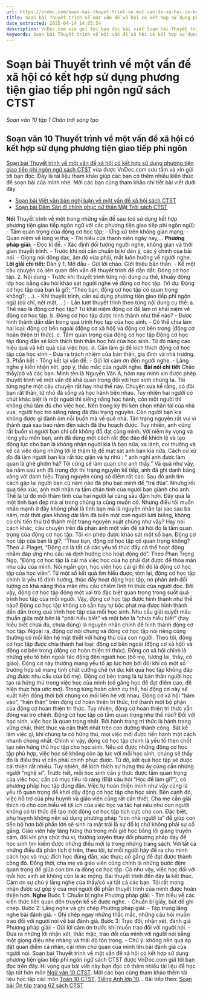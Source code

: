 ```yaml
---
url: https://vndoc.com/soan-bai-thuyet-trinh-ve-mot-van-de-xa-hoi-co-ket-hop-su-dung-phuong-tien-giao-tiep-phi-ngon-ngu-sach-ctst-267862
title: Soạn bài Thuyết trình về một vấn đề xã hội có kết hợp sử dụng phương tiện giao tiếp phi ngôn ngữ sách CTST - Soạn văn 10 tập 1 Chân trời sáng tạo - VnDoc.com
date_extracted: 2025-04-14 14:05:54
description: VnDoc.com xin gửi tới bạn đọc bài viết Soạn bài Thuyết trình về một vấn đề xã hội có kết hợp sử dụng phương tiện giao tiếp phi ngôn ngữ sách CTST. Mời các bạn cùng tham khảo chi tiết.
keywords: Soạn bài Thuyết trình về một vấn đề xã hội có kết hợp sử dụng phương tiện giao tiếp phi ngôn ngữ sách CTST,Soạn bài Thuyết trình về một vấn đề xã hội có kết hợp sử dụng phương tiện giao tiếp phi ngôn ngữ,Thuyết trình về một vấn đề xã hội có kết hợp sử dụng phương tiện giao tiếp phi ngôn ngữ,soạn văn 10,soạn văn,soạn bài
---
```


# Soạn bài Thuyết trình về một vấn đề xã hội có kết hợp sử dụng phương tiện giao tiếp phi ngôn ngữ sách CTST
 _Soạn văn 10 tập 1 Chân trời sáng tạo_
## Soạn văn 10 Thuyết trình về một vấn đề xã hội có kết hợp sử dụng phương tiện giao tiếp phi ngôn
[Soạn bài Thuyết trình về một vấn đề xã hội có kết hợp sử dụng phương tiện giao tiếp phi ngôn ngữ sách CTST](<https://vndoc.com/soan-bai-thuyet-trinh-ve-mot-van-de-xa-hoi-co-ket-hop-su-dung-phuong-tien-giao-tiep-phi-ngon-ngu-sach-ctst-267862>) vừa được VnDoc.com sưu tầm và xin gửi tới bạn đọc. Đây là tài liệu tham khảo giúp các bạn có thêm nhiều kiến thức để soạn bài của mình nhé. Mời các bạn cùng tham khảo chi tiết bài viết dưới đây.
  * [Soạn bài Viết văn bản nghị luận về một vấn đề xã hội sách CTST](<https://vndoc.com/soan-bai-viet-van-ban-nghi-luan-ve-mot-van-de-xa-hoi-sach-ctst-267859>)
  * [Soạn bài Đăm Săn đi chinh phục nữ thần Mặt Trời sách CTST](<https://vndoc.com/soan-bai-dam-san-di-chinh-phuc-nu-than-mat-troi-sach-ctst-267857>)

**Nói**
Thuyết trình về một trong những vấn đề sau \(có sử dụng kết hợp phương tiện giao tiếp ngôn ngữ với các phương tiện giao tiếp phi ngôn ngữ\):
\- Tầm quan trọng của động cơ học tập;
\- Ứng xử trên không gian mạng;
\- Quan niệm về lòng vị tha;
\- Thị hiếu của thanh niên ngày nay,...
**Phương pháp giải:**
\- Đọc kĩ đề.
\- Xác định đối tượng người nghe, không gian và thời gian thuyết trình.
\- Trước khi nói cần chuẩn bị kĩ dàn ý, các ý chính của bài nói.
\- Giọng nói dõng dạc, âm độ vừa phải, mắt luôn hướng về người nghe.
**Lời giải chi tiết:**
Dàn ý
1\. Mở đầu
\- Gửi lời chào. Giới thiệu bản thân.
\- Kể một câu chuyện có liên quan đến vấn đề thuyết trình để dẫn dắt: Động cơ học tập.
2\. Nội dung
\- Trước khi thuyết trình từng nội dung cụ thể, khuấy động lớp học bằng câu hỏi khảo sát người nghe về động cơ học tập. \(Ví dụ: Động cơ học tập của bạn là gì?; “Theo bạn, động cơ học tập có quan trọng không?; ...\).
\- Khi thuyết trình, cần sử dụng phương tiện giao tiếp phi ngôn ngữ \(cử chỉ, nét mặt, ...\)
\- Lần lượt thuyết trình theo từng nội dung cụ thể:
a. Thế nào là động cơ học tập?
Từ khái niệm động cơ để làm rõ khái niệm về động cơ học tập.
b. Động cơ học tập được hình thành như thế nào?
\- Được hình thành dần dần trong quá trình học tạp của học sinh.
\- Có thể chia làm hai loại: động cơ bên ngoài \(động cơ xã hội\) và động cơ bên trong \(động cơ hoàn thiện tri thức\).
c. Tầm quan trọng của động cơ học tập
Động cơ học tập đúng đắn sẽ kích thích tinh thần học hỏi của học sinh. Từ đó nâng cao hiệu quả và kết quả của việc học.
d. Cần làm gì để kích thích động cơ học tập của học sinh
\- Đưa ra trách nhiệm của bản thân, gia đình và nhà trường.
3\. Phần kết
\- Tổng kết lại vấn đề.
\- Gửi lời cảm ơn đến người nghe.
\- Lắng nghe ý kiến nhận xét, góp ý, thắc mắc của người nghe.
**Bài nói chi tiết**
Chào thầy/cô và các bạn. Mình tên là Nguyễn Văn A, hôm nay mình xin được phép thuyết trình về một vấn đề khá quan trọng đối với học sinh chúng ta.
Tôi từng nghe một câu chuyện rất hay như thế này. Chuyện xưa kể rằng, có đôi bạn rất thân, từ nhỏ đã sống và học hành bên nhau. Tuy nhiên hai người có chút khác biệt là một người thì siêng năng học hành, còn một người thì không chú tâm đủ cho việc học. Nên trong kỳ thi kén chọn nhân tài của nhà vua, người học trò siêng năng đã đậu trạng nguyên. Còn người bạn kia không được gì đành ôm nỗi buồn mà về quê nhà. Tân trạng nguyên rất vui vì thành quả sau bao năm đèn sách đã thu hoạch được. Tuy nhiên, anh cũng rất buồn vì người bạn chí cốt không đỗ đạt cùng mình. Với niềm hy vọng và lòng yêu mến bạn, anh đã dùng một cách rất độc đáo để khích lệ và tạo động lực cho bạn là không nhận người kia là bạn nữa, xa lánh, coi thường và kể cả việc dùng những lời lẽ thậm tệ để mạt sát anh bạn kia nữa. Cách cư xử đó đã làm người bạn kia rất tức giận và tự nhủ : “ anh nghĩ anh được làm quan là ghê ghớm hả? Tôi cũng sẽ làm quan cho anh thấy.” Và quả như vậy, ba năm sau anh đã trong đợt thi trạng nguyên kế tiếp, anh đã ghi danh bảng vàng với danh hiệu Trạng nguyên cùng số điểm rất cao. Sau đó anh tìm cách gặp lại người bạn cũ năm nào đã phụ bạc mình để “trả đũa”. Nhưng rồi qua tiếp xúc, anh mới nhận ra tấm chân tình của người bạn giành cho anh. Thế là từ đó mối thâm tình của hai người lại càng sâu đậm hơn. Đây quả là một tình bạn đẹp mà ai trong chúng ta cũng muốn có. Nhưng điều tôi muốn nhấn mạnh ở đây không phải là tình bạn mà là nguyên nhân tại sao sau ba năm, một thời gian không dài lắm đã biến một con người lười biếng, không có chí tiến thủ trở thành một trạng nguyên xuất chúng như vậy? Hay nói cách khác, câu chuyện trên đã phản ánh một vấn đề xã hội đó là tầm quan trọng của động cơ học tập.
Tôi xin phép được khảo sát một số bạn. Động cơ học tập của bạn là gì?; “Theo bạn, động cơ học tập có quan trọng không?
Theo J. Piaget, “Động cơ là tất cả các yếu tố thúc đẩy cá thể hoạt động nhằm đáp ứng nhu cầu và định hướng cho hoạt động đó”. Theo Phan Trọng Ngọ, “Động cơ học tập là cái mà việc học của họ phải đạt được để thỏa mãn nhu cầu của mình. Nói ngắn gọn, học viên học cái gì thì đó là động cơ học tập của học viên”. Từ một số kết quả tìm hiểu được, tóm lại, động cơ học tập chính là yếu tố định hướng, thúc đẩy hoạt động học tập, nó phản ánh đối tượng có khả năng thỏa mãn nhu cầu chiếm lĩnh tri thức của người đọc. Bởi vậy, động cơ học tập đóng một vai trò đặc biệt quan trọng trong suốt quá trình học tập của mỗi người.
Vậy, động cơ học tập được hình thành như thế nào? Động cơ học tập không có sẵn hay tự bộc phát mà được hình thành dần dần trong quá trình học tập của mỗi học sinh. Nhu cầu giải quyết mâu thuẫn giữa một bên là “phải hiểu biết” và một bên là “chưa hiểu biết” \(hay hiểu biết chưa đủ, chưa đúng\) là nguyên nhân chính để hình thành động cơ học tập. Ngoài ra, động cơ nói chung và động cơ học tập nói riêng cũng thường có mối liên hệ mật thiết với hứng thú của con người. Theo tôi, động cơ học tập được chia thành hai loại: động cơ bên ngoài \(động cơ xã hội\) và động cơ bên trong \(động cơ hoàn thiện tri thức\). Động cơ xã hội chính là những yếu tố bên ngoài tác động đến người học \(bố mẹ, tương lai, thầy, cô giáo\). Động cơ này thường mang yếu tố áp lực hơn bởi đôi khi có một số trường hợp sẽ mang tính chất cưỡng chế \(ví dụ: kết quả học tập không đáp ứng được nhu cầu của bố mẹ\). Động cơ bên trong là tự bản thân người học tạo ra hứng thú trong việc học của mình \(cố gắng học để đạt điểm cao, để hiện thực hóa ước mơ\). Trong từng hoàn cảnh cụ thể, hai động cơ này sẽ xuất hiện đồng thời bởi chúng có mối liên hệ với nhau. Động cơ xã hội “bám vào”, “hiện thân” trên động cơ hoàn thiện tri thức, trở thành một bộ phận của động cơ hoàn thiện tri thức. Tuy nhiên, động cơ hoàn thiện tri thức vẫn đóng vai trò chính.
Động cơ học tập có tầm quan trọng như thế nào? Đối với học sinh, việc học là quan trọng nhất. Bởi hành trang tri thức là hành trang vững chãi, thiết thực và cần thiết nhất trên con đường thành công. Bất kể làm việc gì, khi chúng ta có hứng thú, mọi việc mới được tiến hành một cách nhanh chóng nhất. Chính vì vậy, động cơ học tập chính là yếu tố then chốt tạo nên hứng thú học tập cho học sinh. Nếu có được những động cơ học tập phù hợp, việc học sẽ không còn áp lực với mỗi học sinh, chúng sẽ thấy đó là điều thú vị cần phải chinh phục được. Từ đó, kết quả học tập sẽ được cải thiện rất nhiều.
Tuy nhiên, để kích thích sự hứng thú ấy cũng cần những người “nghệ sĩ”. Trước hết, mỗi học sinh cần ý thức được tầm quan trọng của việc học, cần có mục tiêu rõ ràng \(Đặt câu hỏi “Học để làm gì?”\), có phương pháp học tập đúng đắn. Việc tự hoàn thiện mình như vậy cũng là yếu tố quan trọng để khơi dậy động cơ học tập cho học sinh. Bên cạnh đó, việc hỗ trợ của phụ huynh và giáo viên cũng rất cần thiết. Cha mẹ cần giải thích rõ cho con hiểu về lợi ích của việc học và tác hại nếu như con người không có tri thức để tạo một động cơ học tập tích cực cho con. Đặc biệt, phụ huynh không nên sử dụng phương pháp “con nhà người ta” để giúp con tiến bộ hơn bởi phần lớn sẽ sinh ra mặt trái là sự đố kị chứ không phải sự cố gắng. Giáo viên hãy tăng hứng thú trong mỗi giờ học bằng lối giảng truyền cảm, đôi khi pha chút thú vị, thường xuyên thay đổi phương pháp dạy để học sinh tìm kiếm được những điều mới lạ trong những trang sách.
Với tất cả những điều đã phân tích ở trên, theo tôi, tự mỗi người hãy đề ra cho mình cách học và mục đích học đúng đắn, xác thực; cố gắng để đạt được thành công đó. Đồng thời, cha mẹ và giáo viên cũng chính là những bước đệm quan trọng để giúp con tìm ra động cơ học tập. Có như vậy, việc học đối với mỗi học sinh sẽ không còn là ác mộng.
Bài thuyết trình đến đây là kết thúc. Cảm ơn sự chú ý lắng nghe của thầy/cô và tất cả các bạn. Tôi rất mong nhận được sự góp ý của mọi người để phần thuyết trình của mình được hoàn thiện hơn.
**Nghe**
Bước 1: Chuẩn bị nghe
Phương pháp giải:
\- Tìm hiểu về các kiến thức liên quan đến truyện kể sẽ được nghe.
\- Chuẩn bị giấy, bút để ghi chép.
Bước 2: Lắng nghe và ghi chép
Phương pháp giải:
\- Tập trung lắng nghe bài đánh giá.
\- Ghi chép ngay những thắc mắc, những câu hỏi muốn trao đổi với người nói về bài đánh giá.
Bước 3: Trao đổi, nhận xét, đánh giá
Phương pháp giải:
\- Gửi lời cảm ơn trước khi muốn trao đổi với người nói.
\- Đưa ra những lời nhận xét, thắc mặc, trao đổi của mình với người nói bằng một giọng điệu nhẹ nhàng và thái độ tôn trọng.
\- Chú ý: không nên quá áp đặt quan điểm cá nhân, cái nhìn chủ quan của mình lên bài đánh giá của người nói.
Soạn bài Thuyết trình về một vấn đề xã hội có kết hợp sử dụng phương tiện giao tiếp phi ngôn ngữ sách CTST được VnDoc.com gửi tới bạn đọc trên đây. Hi vọng qua bài viết này bạn đọc có thêm nhiều tài liệu để học tập tốt hơn môn [Ngữ văn 10 CTST](<https://vndoc.com/ngu-van-10-chan-troi-sang-tao-tap1>). Mời các bạn cùng tham khảo thêm tài liệu học tập các môn [Toán 10 CTST](<https://vndoc.com/toan-10-chan-troi-sang-tao-tap1>), [Tiếng Anh lớp 10](<https://vndoc.com/tieng-anh-10-moi>)...
Bài tiếp theo: [Soạn bài Ôn tập trang 62 sách CTST](<https://vndoc.com/soan-bai-on-tap-trang-62-sach-ctst-267865>)
